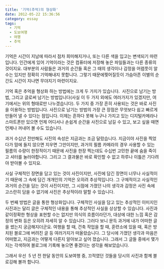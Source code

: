 ```yaml
---
title: '기억(추억)의 형상화'
date: 2012-05-22 15:36:56
category: essay
tags:
  - 기억
  - 도보여행
  - 여행
  - 추억
---
```


기억은 시간이 지남에 따라서 점차 희미해지거나, 또는 다른 색을 입고는 변색되기 마련입니다. 인간에게 있어 기억이라는 것은 컴퓨터에 저장해 놓은 파일들과는 다른 종류의 것이지요. 대부분의 사람들은 과거의 순간들 혹은 그 때의 생각이나 감정을 어렴풋이 알수는 있지만 정확히 기억해내지 못합니다. 그렇기 때문에찢어질듯이 가슴아픈 이별의 순간도 시간이 지나면 무뎌지기 마련이지요.

기억 혹은 추억을 형상화 하는 방법에는 크게 두 가지가 있습니다.  사진으로 남기는 방법, 그리고 글로써 남기는 방법입니다(사실 이 두 가지 외에도 여러가지가 있겠지만, 여기에서는 위의 형태로만 나누겠습니다). 두 가지 중 가장 흔히 사용되는 것은 바로 사진을 이용하는 방법입니다. 사진으로 남기는 방법의 가장 큰 장점은 무엇보다 쉽고 빠르게 만들어 낼 수 있다는 점입니다. 이제는 흔하다 못해 누구나 가지고 있는 디지털카메라나 스마트폰만 있으면 언제 어디서나 손쉽게 순간을 사진으로 남길 수 있고, 보고 싶을 때면 언제나 꺼내어 볼 수도 있습니다.

과거 수십년 전만해도 사진의 속성은 지금과는 조금 달랐습니다. 지금이야 사진을 찍었다가 맘에 들지 않으면 지우면 그만이지만, 과거의 필름 카메라의 경우 사용할 수 있는 필름의 수량이 한정적이기 때문에 사진을 한장 찍는데도 수십번 고민한 끝에 숨을 죽이고 셔터를 눌러야합니다. 그리고 그 결과물은 바로 확인할 수 없고 하루나 이틀은 기다려야 받아볼 수 있지요.

사실 구체적인 장면을 담고 있는 것이 사진이지만, 사진에 담긴 장면이 너무나 사실적이기 때문에 그 속에 담긴 개개인의 기억은 오히려 추상적입니다. 그 구체적이고 사실적인 과거의 순간을 담는 것이 사진이지만, 그 시점에 가졌던 나의 생각과 감정은 사진 속에 고스란히 담을 수 없기에 사진은 추상적이라 말할 수 있습니다.

두 번째 방법은 글을 통한 형상화입니다. 구체적인 사실을 담고 있는 추상적인 이미지인 사진과는 달리 글은 구체적인 내용을 통해 추상적인 사실을 상상할 수 있습니다. 사진과 같이정확한 형상을 표현할 수는 없지만 의식의 흐름이라던가, 대상에 대한 느낌 혹은 감정의 변화 등은 오히려 자세히 알 수 있습니다. 그러다 보니 문득 과거에 내가 어떠한 글을 썼는지 궁금해지더군요. 여행을 할 때, 건축 작업을 할 때, 훈련소에 있을 때, 혹은 방치된 블로그에 버려진 글 등 여러가지가 떠올랐습니다. 그 당시에 가졌던 생각과 마음은 어떠했고, 지금과는 어떻게 다른지 알아보고 싶어 졌습니다. 그래서 그 글들 중에서 몇가지는 각색하여 블로그에 기록해 놓으면 좋겠다는 생각을 해보았습니다.

그래서 우선  5 년 전 한달 동안의 도보여행 중, 끄적였던 것들을 당시의 사진과 함께 블로깅해 볼까 합니다.
